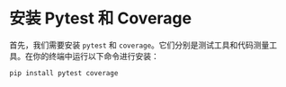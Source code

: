 # 安装 Pytest 和 Coverage

首先，我们需要安装 `pytest` 和 `coverage`。它们分别是测试工具和代码测量工具。在你的终端中运行以下命令进行安装：

```bash
pip install pytest coverage
```
